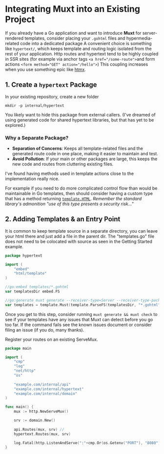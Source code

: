 # Integrating Muxt into an Existing Project

If you already have a Go application and want to introduce **Muxt** for server-rendered templates, consider placing your `.gohtml` files and hypermedia-related code into a dedicated package
A convenient choice is something like `hypertext/`, which keeps template and routing logic isolated from the rest of your application. 
Http routes and hypertext tend to be highly coupled in SSR sites (for example via anchor tags `<a href="/some-route">`and form actions `<form method="GET" action="/hello">`)
This coupling increases when you use something epic like [htmx](https://htmx.org).

## 1. Create a `hypertext` Package

In your existing repository, create a new folder

`mkdir -p internal/hypertext`

You likely want to hide this package from external callers.
(I've dreamed of using generated code for shared hypertext libraries, but that has yet to be explored.)

### Why a Separate Package?

- **Separation of Concerns**: Keeps all template-related files and the generated route code in one place, making it easier to maintain and test.  
- **Avoid Pollution**: If your main or other packages are large, this keeps the new code and routes from cluttering existing files.

I've found having methods used in template actions close to the implementation really nice.

For example if you need to do more complicated control flow than would be maintainable in Go templates,
then should consider having a custom type that has a method returning [`template.HTML`](https://pkg.go.dev/html/template#HTML).
*Remember the standard library's admonition "use of this type presents a security risk..."*

## 2. Adding Templates & an Entry Point

It is common to keep template source in a separate directory, you can leave your html there and just add a file in the parent dir.
The "templates.go" file does not need to be colocated with source as seen in the Getting Started example. 

```go
package hypertext

import (
    "embed"
    "html/template"
)

//go:embed templates/*.gohtml
var templatesDir embed.FS

//go:generate muxt generate --receiver-type=Server --receiver-type-package=example.com/internal/domain --routes-func=Routes
var templates = template.Must(template.ParseFS(templatesDir, "*.gohtml"))
```

Once you get to this step, consider running `muxt generate && muxt check` to see if your templates have any issues that Muxt can detect before you go too far.
If the command fails see the known issues document or consider filing an issue (if you do, many thanks).

Register your routes on an existing ServeMux.

```go
package main

import (
	"cmp"
	"log"
	"net/http"
	"os"
	
	"example.com/internal/api"
	"example.com/internal/hypertext"
	"example.com/internal/domain"
)

func main() {
	mux := http.NewServeMux()

	srv := domain.New()
	
	api.Routes(mux, srv) // 
	hypertext.Routes(mux, srv)

	log.Fatal(http.ListenAndServe(":"+cmp.Or(os.Getenv("PORT"), "8080"), mux))
}
```

